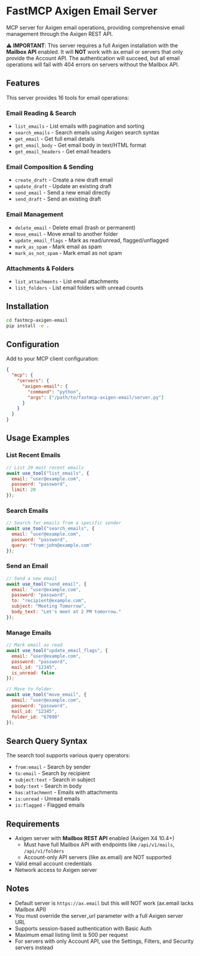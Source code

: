 # FastMCP Axigen Email Server

MCP server for Axigen email operations, providing comprehensive email management through the Axigen REST API.

⚠️ **IMPORTANT**: This server requires a full Axigen installation with the **Mailbox API** enabled. It will **NOT** work with ax.email or servers that only provide the Account API. The authentication will succeed, but all email operations will fail with 404 errors on servers without the Mailbox API.

## Features

This server provides 16 tools for email operations:

### Email Reading & Search
- `list_emails` - List emails with pagination and sorting
- `search_emails` - Search emails using Axigen search syntax
- `get_email` - Get full email details
- `get_email_body` - Get email body in text/HTML format
- `get_email_headers` - Get email headers

### Email Composition & Sending
- `create_draft` - Create a new draft email
- `update_draft` - Update an existing draft
- `send_email` - Send a new email directly
- `send_draft` - Send an existing draft

### Email Management
- `delete_email` - Delete email (trash or permanent)
- `move_email` - Move email to another folder
- `update_email_flags` - Mark as read/unread, flagged/unflagged
- `mark_as_spam` - Mark email as spam
- `mark_as_not_spam` - Mark email as not spam

### Attachments & Folders
- `list_attachments` - List email attachments
- `list_folders` - List email folders with unread counts

## Installation

```bash
cd fastmcp-axigen-email
pip install -e .
```

## Configuration

Add to your MCP client configuration:

```json
{
  "mcp": {
    "servers": {
      "axigen-email": {
        "command": "python",
        "args": ["/path/to/fastmcp-axigen-email/server.py"]
      }
    }
  }
}
```

## Usage Examples

### List Recent Emails
```javascript
// List 20 most recent emails
await use_tool("list_emails", {
  email: "user@example.com",
  password: "password",
  limit: 20
});
```

### Search Emails
```javascript
// Search for emails from a specific sender
await use_tool("search_emails", {
  email: "user@example.com",
  password: "password",
  query: "from:john@example.com"
});
```

### Send an Email
```javascript
// Send a new email
await use_tool("send_email", {
  email: "user@example.com",
  password: "password",
  to: "recipient@example.com",
  subject: "Meeting Tomorrow",
  body_text: "Let's meet at 2 PM tomorrow."
});
```

### Manage Emails
```javascript
// Mark email as read
await use_tool("update_email_flags", {
  email: "user@example.com",
  password: "password",
  mail_id: "12345",
  is_unread: false
});

// Move to folder
await use_tool("move_email", {
  email: "user@example.com",
  password: "password",
  mail_id: "12345",
  folder_id: "67890"
});
```

## Search Query Syntax

The search tool supports various query operators:
- `from:email` - Search by sender
- `to:email` - Search by recipient
- `subject:text` - Search in subject
- `body:text` - Search in body
- `has:attachment` - Emails with attachments
- `is:unread` - Unread emails
- `is:flagged` - Flagged emails

## Requirements

- Axigen server with **Mailbox REST API** enabled (Axigen X4 10.4+)
  - Must have full Mailbox API with endpoints like `/api/v1/mails`, `/api/v1/folders`
  - Account-only API servers (like ax.email) are NOT supported
- Valid email account credentials
- Network access to Axigen server

## Notes

- Default server is `https://ax.email` but this will NOT work (ax.email lacks Mailbox API)
- You must override the server_url parameter with a full Axigen server URL
- Supports session-based authentication with Basic Auth
- Maximum email listing limit is 500 per request
- For servers with only Account API, use the Settings, Filters, and Security servers instead